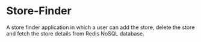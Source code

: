 # Store-Finder
A store finder application in which a user can add the store, delete the store and fetch the store details from Redis NoSQL database.
